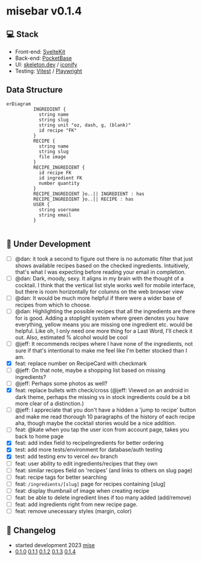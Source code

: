 # misebar v0.1.4

## :computer: Stack

- Front-end: [SvelteKit](https://kit.svelte.dev/)
- Back-end: [PocketBase](https://pocketbase.io/)
- UI: [skeleton.dev](https://www.skeleton.dev/) / [iconify](https://iconify.design/)
- Testing: [Vitest](https://vitest.dev/) / [Playwright](https://playwright.dev/)

## Data Structure

```mermaid
erDiagram
          INGREDIENT {
            string name
            string slug
            string unit "oz, dash, g, (blank)"
            id recipe "FK"
          }
          RECIPE {
            string name
            string slug
            file image
          }
          RECIPE_INGREDIENT {
            id recipe FK
            id ingredient FK
            number quantity
          }
          RECIPE_INGREDIENT }o..|| INGREDIENT : has
          RECIPE_INGREDIENT }o..|| RECIPE : has
          USER {
            string username
            string email
          }
            
```

## :construction: Under Development

- [ ] @dan: it took a second to figure out there is no automatic filter that just shows available recipes based on the checked ingredients. Intuitively, that's what I was expecting before reading your email in completion.
- [ ] @dan: Dark, moody, sexy. It aligns in my brain with the thought of a cocktail. I think that the vertical list style works well for mobile interface, but there is room horizontally for columns on the web browser view
- [ ] @dan: It would be much more helpful if there were a wider base of recipes from which to choose.
- [ ] @dan: Highlighting the possible recipes that all the ingredients are there for is good. Adding a stoplight system where green denotes you have everything, yellow means you are missing one ingredient etc. would be helpful. Like oh, I only need one more thing for a Last Word, I'll check it out. Also, estimated % alcohol would be cool
- [ ] @jeff: It recommends recipes where I have none of the ingredients, not sure if that's intentional to make me feel like I'm better stocked than I am.
- [x] feat: replace number on RecipeCard with checkmark
- [ ] @jeff: On that note, maybe a shopping list based on missing ingredients?
- [ ] @jeff: Perhaps some photos as well? 
- [x] feat: replace bullets with check/cross (@jeff: Viewed on an android in dark theme, perhaps the missing vs in stock ingredients could be a bit more clear of a distinction.)
- [ ] @jeff: I appreciate that you don't have a hidden a 'jump to recipe' button and make me read thorough 10 paragraphs of the history of each recipe aha, though maybe the cocktail stories would be a nice addition. 
- [ ] feat: @kate when you tap the user icon from account page, takes you back to home page
- [x] feat: add index field to recipeIngredients for better ordering
- [x] test: add more tests/environment for database/auth testing
- [x] test: add testing env to vercel `dev` branch
- [ ] feat: user ability to edit ingredients/recipes that they own
- [ ] feat: similar recipes field on 'recipes' (and links to others on slug page)
- [ ] feat: recipe tags for better searching
- [ ] feat: `/ingredients/[slug]` page for recipes containing [slug]
- [ ] feat: display thumbnail of image when creating recipe
- [ ] feat: be able to delete ingredient lines if too many added (add/remove)
- [ ] feat: add ingredients right from new recipe page.
- [ ] feat: remove unecessary styles (margin, color)

## :arrows_counterclockwise: Changelog

- started development 2023 [mise](https://github.com/kylehorton33/svelte-bar)
- [0.1.0](/CHANGELOG.md#010) [0.1.1](/CHANGELOG.md#011) [0.1.2](/CHANGELOG.md#012) [0.1.3](/CHANGELOG.md#013) [0.1.4](/CHANGELOG.md#014)